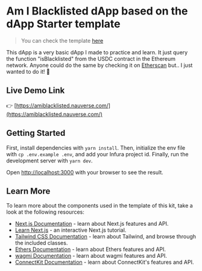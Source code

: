 # Am I Blacklisted dApp based on the dApp Starter template
> You can check the template [here](https://github.com/m1guelpf/dapp-starter)

This dApp is a very basic dApp I made to practice and learn. It just query the function "isBlacklisted" from the USDC contract in the Ethereum network. Anyone could do the same by checking it on [Etherscan](https://etherscan.io/address/0xa0b86991c6218b36c1d19d4a2e9eb0ce3606eb48#readProxyContract) but.. I just wanted to do it! 🚀

## Live Demo Link
👉 [https://amiblacklisted.nauverse.com/](https://amiblacklisted.nauverse.com/)

## Getting Started

First, install dependencies with `yarn install`. Then, initialize the env file with `cp .env.example .env`, and add your Infura project id. Finally, run the development server with `yarn dev`.

Open [http://localhost:3000](http://localhost:3000) with your browser to see the result.

## Learn More

To learn more about the components used in the template of this kit, take a look at the following resources:

-   [Next.js Documentation](https://nextjs.org/docs) - learn about Next.js features and API.
-   [Learn Next.js](https://nextjs.org/learn) - an interactive Next.js tutorial.
-   [Tailwind CSS Documentation](https://tailwindcss.com/docs/) - learn about Tailwind, and browse through the included classes.
-   [Ethers Documentation](https://docs.ethers.io/v5/) - learn about Ethers features and API.
-   [wagmi Documentation](https://wagmi.sh/) - learn about wagmi features and API.
-   [ConnectKit Documentation](https://docs.family.co/connectkit) - learn about ConnectKit's features and API.

